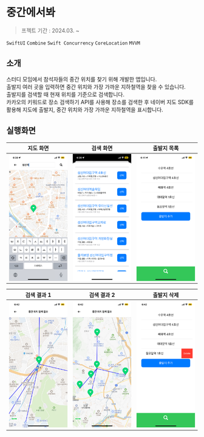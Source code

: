 # 중간에서봐
> 프젝트 기간 : 2024.03. ~

`SwiftUI` `Combine` `Swift Concurrency` `CoreLocation` `MVVM`

## 소개

스터디 모임에서 참석자들의 중간 위치를 찾기 위해 개발한 앱입니다.<br>
출발지 여러 곳을 입력하면 중간 위치와 가장 가까운 지하철역을 찾을 수 있습니다.<br>
출발지를 검색할 때 현재 위치를 기준으로 검색합니다.<br>
카카오의 키워드로 장소 검색하기 API를 사용해 장소를 검색한 후 네이버 지도 SDK를 활용해 지도에 출발지, 중간 위치와 가장 가까운 지하철역을 표시합니다.<br>

## 실행화면

| 지도 화면 | 검색 화면 | 출발지 목록 |
| :-: | :-: | :-: |
| <img src="./screenshot/지도 화면.PNG" width="500"> | <img src="./screenshot/검색 화면.PNG" width="500"> | <img src="./screenshot/출발지 목록.PNG" width="500"> |

| 검색 결과 1 | 검색 결과 2 | 출발지 삭제 |
| :-: | :-: | :-: |
| <img src="./screenshot/검색 결과1.PNG" width="500"> | <img src="./screenshot/검색 결과2.PNG" width="500"> | <img src="./screenshot/출발지 삭제.PNG" width="500"> |
